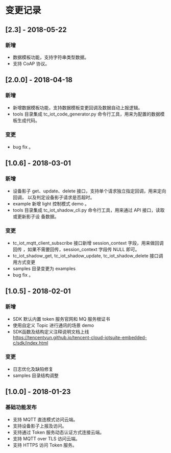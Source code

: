 # 变更记录

## [2.3] - 2018-05-22
### 新增
- 数据模板功能，支持字符串类型数据。
- 支持 CoAP 协议。

## [2.0.0] - 2018-04-18
### 新增
- 新增数据模板功能，支持数据模板变更回调及数据自动上报逻辑。
- tools 目录集成 tc_iot_code_generator.py 命令行工具，用来为配置的数据模板生成代码。

### 变更
- bug fix 。

## [1.0.6] - 2018-03-01
### 新增
- 设备影子 get、update、delete 接口，支持单个请求独立指定回调，用来定向回调，
以及判定设备影子请求是否超时。
- example 新增 light 控制模式 demo 。
- tools 目录集成 tc_iot_shadow_cli.py 命令行工具，用来通过 API 接口，读取或更新影子设
备数据。

### 变更
- tc_iot_mqtt_client_subscribe 接口新增 session_context 字段，用来做回调回传
，如果不需要回传，session_context 字段传 NULL 即可。
- tc_iot_shadow_get, tc_iot_shadow_update, tc_iot_shadow_delete 接口调用方式变更
- samples 目录变更为 examples
- bug fix 。


## [1.0.5] - 2018-02-01
### 新增
- SDK 默认内置 token 服务官网和 MQ 服务根证书
- 使用自定义 Topic 进行通讯的场景 demo
- SDK函数及结构定义注释说明文档上线
    https://tencentyun.github.io/tencent-cloud-iotsuite-embedded-c/sdk/index.html

### 变更
- 日志优化及缺陷修复
- samples 目录结构调整


## [1.0.0] - 2018-01-23
### 基础功能发布
- 支持 MQTT 直连模式访问云端。
- 支持设备影子上报及访问。
- 支持通过 Token 服务动态认证方式连接云端。
- 支持 MQTT over TLS 访问云端。
- 支持 HTTPS 访问 Token 服务。

